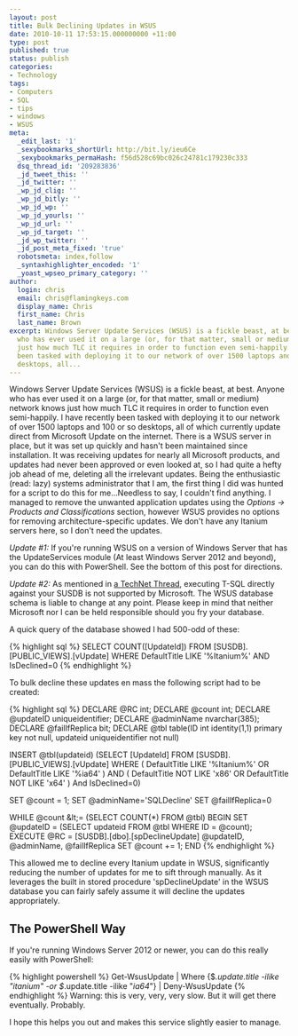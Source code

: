 ```yaml
---
layout: post
title: Bulk Declining Updates in WSUS
date: 2010-10-11 17:53:15.000000000 +11:00
type: post
published: true
status: publish
categories:
- Technology
tags:
- Computers
- SQL
- tips
- windows
- WSUS
meta:
  _edit_last: '1'
  _sexybookmarks_shortUrl: http://bit.ly/ieu6Ce
  _sexybookmarks_permaHash: f56d528c69bc026c24781c179230c333
  dsq_thread_id: '209283836'
  _jd_tweet_this: ''
  _jd_twitter: ''
  _wp_jd_clig: ''
  _wp_jd_bitly: ''
  _wp_jd_wp: ''
  _wp_jd_yourls: ''
  _wp_jd_url: ''
  _wp_jd_target: ''
  _jd_wp_twitter: ''
  _jd_post_meta_fixed: 'true'
  robotsmeta: index,follow
  _syntaxhighlighter_encoded: '1'
  _yoast_wpseo_primary_category: ''
author:
  login: chris
  email: chris@flamingkeys.com
  display_name: Chris
  first_name: Chris
  last_name: Brown
excerpt: Windows Server Update Services (WSUS) is a fickle beast, at best. Anyone
  who has ever used it on a large (or, for that matter, small or medium) network knows
  just how much TLC it requires in order to function even semi-happily. I have recently
  been tasked with deploying it to our network of over 1500 laptops and 100 or so
  desktops, all...
---
```


Windows Server Update Services (WSUS) is a fickle beast, at best. Anyone who has ever used it on a large (or, for that matter, small or medium) network knows just how much TLC it requires in order to function even semi-happily. I have recently been tasked with deploying it to our network of over 1500 laptops and 100 or so desktops, all of which currently update direct from Microsoft Update on the internet. There is a WSUS server in place, but it was set up quickly and hasn't been maintained since installation. It was receiving updates for nearly all Microsoft products, and updates had never been approved or even looked at, so I had quite a hefty job ahead of me, deleting all the irrelevant updates. Being the enthusiastic (read: lazy) systems administrator that I am, the first thing I did was hunted for a script to do this for me...Needless to say, I couldn't find anything. I managed to remove the unwanted application updates using the _Options -&gt; Products and Classifications_ section, however WSUS provides no options for removing architecture-specific updates. We don't have any Itanium servers here, so I don't need the updates.

*Update #1:* If you're running WSUS on a version of Windows Server that has the UpdateServices module (At least Windows Server 2012 and beyond), you can do this with PowerShell. See the bottom of this post for directions.

*Update #2:* As mentioned in [a TechNet Thread](http://social.technet.microsoft.com/Forums/en-US/winserverwsus/thread/4ef94f94-0521-473e-89fe-efac4a1b499a/), executing T-SQL directly against your SUSDB is not supported by Microsoft. The WSUS database schema is liable to change at any point. Please keep in mind that neither Microsoft nor I can be held responsible should you fry your database.

A quick query of the database showed I had 500-odd of these:

{% highlight sql %}
SELECT COUNT([UpdateId]) FROM [SUSDB].[PUBLIC_VIEWS].[vUpdate] WHERE DefaultTitle LIKE '%Itanium%' AND IsDeclined=0
{% endhighlight %}

To bulk decline these updates en mass the following script had to be created:

{% highlight sql %}
DECLARE @RC int;
DECLARE @count int;
DECLARE @updateID uniqueidentifier;
DECLARE @adminName nvarchar(385);
DECLARE @failIfReplica bit;
DECLARE @tbl table(ID int identity(1,1) primary key not null, updateid uniqueidentifier not null)

INSERT @tbl(updateid) (SELECT [UpdateId]
  FROM [SUSDB].[PUBLIC_VIEWS].[vUpdate]
  WHERE ( DefaultTitle LIKE '%Itanium%' OR DefaultTitle LIKE '%ia64' ) AND ( DefaultTitle NOT LIKE 'x86' OR DefaultTitle NOT LIKE 'x64' )
  And IsDeclined=0)

SET @count = 1;
SET @adminName='SQLDecline'
SET @failIfReplica=0

WHILE @count &amp;lt;= (SELECT COUNT(*) FROM @tbl) BEGIN
                SET @updateID = (SELECT updateid FROM @tbl WHERE ID = @count);
                EXECUTE @RC = [SUSDB].[dbo].[spDeclineUpdate] @updateID, @adminName, @failIfReplica
                SET @count += 1;
END
{% endhighlight %}

This allowed me to decline every Itanium update in WSUS, significantly reducing the number of updates for me to sift through manually. As it leverages the built in stored procedure 'spDeclineUpdate' in the WSUS database you can fairly safely assume it will decline the updates appropriately.

## The PowerShell Way

If you're running Windows Server 2012 or newer, you can do this really easily with PowerShell:

{% highlight powershell %}
Get-WsusUpdate | Where {$_.update.title -ilike "*itanium*" -or $_.update.title -ilike "*ia64*"} | Deny-WsusUpdate
{% endhighlight %}
Warning: this is very, very, very slow. But it will get there eventually. Probably.

I hope this helps you out and makes this service slightly easier to manage.
